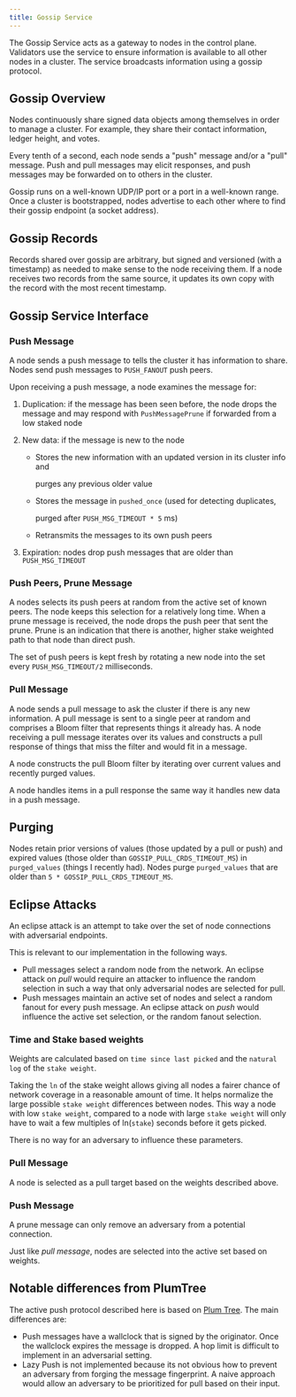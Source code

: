 ```yaml
---
title: Gossip Service
---
```


The Gossip Service acts as a gateway to nodes in the control plane. Validators use the service to ensure information is available to all other nodes in a cluster. The service broadcasts information using a gossip protocol.

## Gossip Overview

Nodes continuously share signed data objects among themselves in order to manage a cluster. For example, they share their contact information, ledger height, and votes.

Every tenth of a second, each node sends a "push" message and/or a "pull" message. Push and pull messages may elicit responses, and push messages may be forwarded on to others in the cluster.

Gossip runs on a well-known UDP/IP port or a port in a well-known range. Once a cluster is bootstrapped, nodes advertise to each other where to find their gossip endpoint \(a socket address\).

## Gossip Records

Records shared over gossip are arbitrary, but signed and versioned \(with a timestamp\) as needed to make sense to the node receiving them. If a node receives two records from the same source, it updates its own copy with the record with the most recent timestamp.

## Gossip Service Interface

### Push Message

A node sends a push message to tells the cluster it has information to share. Nodes send push messages to `PUSH_FANOUT` push peers.

Upon receiving a push message, a node examines the message for:

1. Duplication: if the message has been seen before, the node drops the message and may respond with `PushMessagePrune` if forwarded from a low staked node
2. New data: if the message is new to the node

   - Stores the new information with an updated version in its cluster info and

     purges any previous older value

   - Stores the message in `pushed_once` \(used for detecting duplicates,

     purged after `PUSH_MSG_TIMEOUT * 5` ms\)

   - Retransmits the messages to its own push peers

3. Expiration: nodes drop push messages that are older than `PUSH_MSG_TIMEOUT`

### Push Peers, Prune Message

A nodes selects its push peers at random from the active set of known peers. The node keeps this selection for a relatively long time. When a prune message is received, the node drops the push peer that sent the prune. Prune is an indication that there is another, higher stake weighted path to that node than direct push.

The set of push peers is kept fresh by rotating a new node into the set every `PUSH_MSG_TIMEOUT/2` milliseconds.

### Pull Message

A node sends a pull message to ask the cluster if there is any new information. A pull message is sent to a single peer at random and comprises a Bloom filter that represents things it already has. A node receiving a pull message iterates over its values and constructs a pull response of things that miss the filter and would fit in a message.

A node constructs the pull Bloom filter by iterating over current values and recently purged values.

A node handles items in a pull response the same way it handles new data in a push message.

## Purging

Nodes retain prior versions of values \(those updated by a pull or push\) and expired values \(those older than `GOSSIP_PULL_CRDS_TIMEOUT_MS`\) in `purged_values` \(things I recently had\). Nodes purge `purged_values` that are older than `5 * GOSSIP_PULL_CRDS_TIMEOUT_MS`.

## Eclipse Attacks

An eclipse attack is an attempt to take over the set of node connections with adversarial endpoints.

This is relevant to our implementation in the following ways.

- Pull messages select a random node from the network. An eclipse attack on _pull_ would require an attacker to influence the random selection in such a way that only adversarial nodes are selected for pull.
- Push messages maintain an active set of nodes and select a random fanout for every push message. An eclipse attack on _push_ would influence the active set selection, or the random fanout selection.

### Time and Stake based weights

Weights are calculated based on `time since last picked` and the `natural log` of the `stake weight`.

Taking the `ln` of the stake weight allows giving all nodes a fairer chance of network coverage in a reasonable amount of time. It helps normalize the large possible `stake weight` differences between nodes. This way a node with low `stake weight`, compared to a node with large `stake weight` will only have to wait a few multiples of ln\(`stake`\) seconds before it gets picked.

There is no way for an adversary to influence these parameters.

### Pull Message

A node is selected as a pull target based on the weights described above.

### Push Message

A prune message can only remove an adversary from a potential connection.

Just like _pull message_, nodes are selected into the active set based on weights.

## Notable differences from PlumTree

The active push protocol described here is based on [Plum Tree](https://haslab.uminho.pt/sites/default/files/jop/files/lpr07a.pdf). The main differences are:

- Push messages have a wallclock that is signed by the originator. Once the wallclock expires the message is dropped. A hop limit is difficult to implement in an adversarial setting.
- Lazy Push is not implemented because its not obvious how to prevent an adversary from forging the message fingerprint. A naive approach would allow an adversary to be prioritized for pull based on their input.
